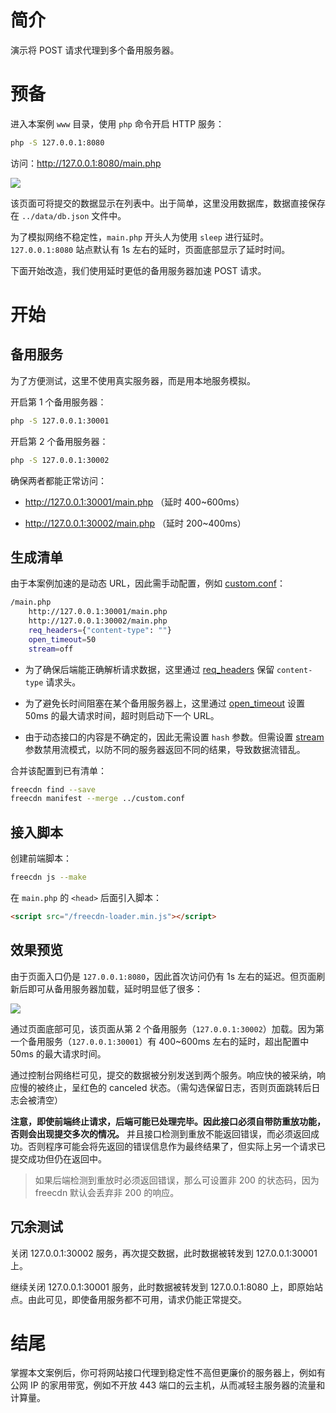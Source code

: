 # 简介

演示将 POST 请求代理到多个备用服务器。


# 预备

进入本案例 `www` 目录，使用 `php` 命令开启 HTTP 服务：

```bash
php -S 127.0.0.1:8080
```

访问：http://127.0.0.1:8080/main.php

![](1.png)

该页面可将提交的数据显示在列表中。出于简单，这里没用数据库，数据直接保存在 `../data/db.json` 文件中。

为了模拟网络不稳定性，`main.php` 开头人为使用 `sleep` 进行延时。`127.0.0.1:8080` 站点默认有 1s 左右的延时，页面底部显示了延时时间。

下面开始改造，我们使用延时更低的备用服务器加速 POST 请求。


# 开始

## 备用服务

为了方便测试，这里不使用真实服务器，而是用本地服务模拟。

开启第 1 个备用服务器：

```bash
php -S 127.0.0.1:30001
```

开启第 2 个备用服务器：

```bash
php -S 127.0.0.1:30002
```

确保两者都能正常访问：

* http://127.0.0.1:30001/main.php （延时 400~600ms）

* http://127.0.0.1:30002/main.php （延时 200~400ms）

## 生成清单

由于本案例加速的是动态 URL，因此需手动配置，例如 [custom.conf](custom.conf)：

```bash
/main.php
	http://127.0.0.1:30001/main.php
	http://127.0.0.1:30002/main.php
	req_headers={"content-type": ""}
	open_timeout=50
	stream=off
```

* 为了确保后端能正确解析请求数据，这里通过 [req_headers](../../docs/manifest/params.md#req_headers) 保留 `content-type` 请求头。

* 为了避免长时间阻塞在某个备用服务器上，这里通过 [open_timeout](../../docs/manifest/params.md#open_timeout) 设置 50ms 的最大请求时间，超时则启动下一个 URL。

* 由于动态接口的内容是不确定的，因此无需设置 `hash` 参数。但需设置 [stream](../../docs/manifest/params.md#stream) 参数禁用流模式，以防不同的服务器返回不同的结果，导致数据流错乱。


合并该配置到已有清单：

```bash
freecdn find --save
freecdn manifest --merge ../custom.conf
```

## 接入脚本

创建前端脚本：

```bash
freecdn js --make
```

在 `main.php` 的 `<head>` 后面引入脚本：

```html
<script src="/freecdn-loader.min.js"></script>
```

## 效果预览

由于页面入口仍是 `127.0.0.1:8080`，因此首次访问仍有 1s 左右的延迟。但页面刷新后即可从备用服务器加载，延时明显低了很多：

![](2.png)

通过页面底部可见，该页面从第 2 个备用服务（`127.0.0.1:30002`）加载。因为第一个备用服务（`127.0.0.1:30001`）有 400~600ms 左右的延时，超出配置中 50ms 的最大请求时间。

通过控制台网络栏可见，提交的数据被分别发送到两个服务。响应快的被采纳，响应慢的被终止，呈红色的 canceled 状态。（需勾选保留日志，否则页面跳转后日志会被清空）

**注意，即使前端终止请求，后端可能已处理完毕。因此接口必须自带防重放功能，否则会出现提交多次的情况。** 并且接口检测到重放不能返回错误，而必须返回成功。否则程序可能会将先返回的错误信息作为最终结果了，但实际上另一个请求已提交成功但仍在返回中。

> 如果后端检测到重放时必须返回错误，那么可设置非 200 的状态码，因为 freecdn 默认会丢弃非 200 的响应。

## 冗余测试

关闭 127.0.0.1:30002 服务，再次提交数据，此时数据被转发到 127.0.0.1:30001 上。

继续关闭 127.0.0.1:30001 服务，此时数据被转发到 127.0.0.1:8080 上，即原始站点。由此可见，即使备用服务都不可用，请求仍能正常提交。


# 结尾

掌握本文案例后，你可将网站接口代理到稳定性不高但更廉价的服务器上，例如有公网 IP 的家用带宽，例如不开放 443 端口的云主机，从而减轻主服务器的流量和计算量。
